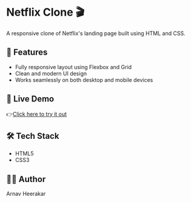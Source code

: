 
# Netflix Clone 🎬

A responsive clone of Netflix's landing page built using HTML and CSS.

## 🔧 Features

- Fully responsive layout using Flexbox and Grid
- Clean and modern UI design
- Works seamlessly on both desktop and mobile devices

## 🚀 Live Demo

👉[Click here to try it out](https://arnav-is-op.github.io/netflix-clone/)


## 🛠️ Tech Stack

- HTML5
- CSS3

## 👨‍💻 Author

Arnav Heerakar

